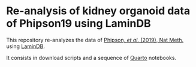 # Re-analysis of kidney organoid data of Phipson19 using LaminDB

This repository re-analyzes the data of [Phipson, _et al._ (2019), Nat Meth.](https://pubmed.ncbi.nlm.nih.gov/30573816/) using [LaminDB](https://lamin.ai/docs).

It consists in download scripts and a sequence of [Quarto](https://quarto.org/) notebooks.
